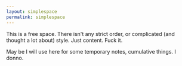 ```yaml
---
layout: simplespace
permalink: simplespace
---
```


This is a free space. There isn't any strict order, or complicated (and thought a lot about) style. Just content. Fuck it.

May be I will use here for some temporary notes, cumulative things. I donno.

